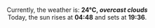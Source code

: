 <p  align="center"><br/>Currently, the weather is: <b> 24°C, <i>overcast clouds</i></b></br>Today, the sun rises at <b>04:48</b> and sets at <b>19:36</b>.</p>